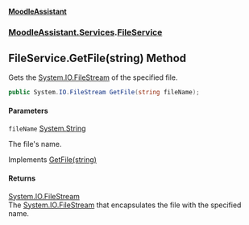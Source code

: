 #### [MoodleAssistant](index.md 'index')
### [MoodleAssistant.Services](MoodleAssistant.Services.md 'MoodleAssistant.Services').[FileService](MoodleAssistant.Services.FileService.md 'MoodleAssistant.Services.FileService')

## FileService.GetFile(string) Method

Gets the [System.IO.FileStream](https://docs.microsoft.com/en-us/dotnet/api/System.IO.FileStream 'System.IO.FileStream') of the specified file.

```csharp
public System.IO.FileStream GetFile(string fileName);
```
#### Parameters

<a name='MoodleAssistant.Services.FileService.GetFile(string).fileName'></a>

`fileName` [System.String](https://docs.microsoft.com/en-us/dotnet/api/System.String 'System.String')

The file's name.

Implements [GetFile(string)](MoodleAssistant.Services.IBrowserFileService.GetFile(string).md 'MoodleAssistant.Services.IBrowserFileService.GetFile(string)')

#### Returns
[System.IO.FileStream](https://docs.microsoft.com/en-us/dotnet/api/System.IO.FileStream 'System.IO.FileStream')  
The [System.IO.FileStream](https://docs.microsoft.com/en-us/dotnet/api/System.IO.FileStream 'System.IO.FileStream') that encapsulates the file with the specified name.